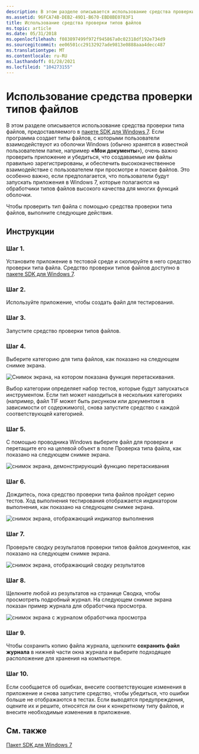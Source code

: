 ```yaml
---
description: В этом разделе описывается использование средства проверки типа файлов, предоставляемого в пакете SDK для Windows 7.
ms.assetid: 96FCA74B-DEB2-49D1-B670-EBD8BE0783F1
title: Использование средства проверки типов файлов
ms.topic: article
ms.date: 05/31/2018
ms.openlocfilehash: f083897499f972f945867a0c02318df192e734d9
ms.sourcegitcommit: ee06501cc29132927ade9813e0888aaa4decc487
ms.translationtype: MT
ms.contentlocale: ru-RU
ms.lasthandoff: 01/28/2021
ms.locfileid: "104273155"
---
```

# <a name="how-to-use-the-file-type-verifier"></a>Использование средства проверки типов файлов

В этом разделе описывается использование средства проверки типа файлов, предоставляемого в [пакете SDK для Windows 7](https://msdn.microsoft.com/windowsvista/bb980924.aspx). Если программа создает типы файлов, с которыми пользователи взаимодействуют из оболочки Windows (обычно хранятся в известной пользователем папке, например **«Мои документы**»), очень важно проверить приложение и убедиться, что создаваемые им файлы правильно зарегистрированы, и обеспечить высококачественное взаимодействие с пользователем при просмотре и поиске файлов. Это особенно важно, если предполагается, что пользователи будут запускать приложения в Windows 7, которые полагаются на обработчики типов файлов высокого качества для многих функций оболочки.

Чтобы проверить тип файла с помощью средства проверки типа файлов, выполните следующие действия.

## <a name="instructions"></a>Инструкции

### <a name="step-1"></a>Шаг 1.

Установите приложение в тестовой среде и скопируйте в него средство проверки типа файла. Средство проверки типов файлов доступно в [пакете SDK для Windows 7](https://msdn.microsoft.com/windowsvista/bb980924.aspx).

### <a name="step-2"></a>Шаг 2.

Используйте приложение, чтобы создать файл для тестирования.

### <a name="step-3"></a>Шаг 3.

Запустите средство проверки типов файлов.

### <a name="step-4"></a>Шаг 4.

Выберите категорию для типа файлов, как показано на следующем снимке экрана.

![Снимок экрана, на котором показана функция перетаскивания.](images/file-assoc/filetypeverifier1.png)

Выбор категории определяет набор тестов, которые будут запускаться инструментом. Если тип может находиться в нескольких категориях (например, файл TIF может быть рисунком или документом в зависимости от содержимого), снова запустите средство с каждой соответствующей категорией.

### <a name="step-5"></a>Шаг 5.

С помощью проводника Windows выберите файл для проверки и перетащите его на целевой объект в поле Проверка типа файла, как показано на следующем снимке экрана.

![снимок экрана, демонстрирующий функцию перетаскивания](images/file-assoc/filetypeverifier2.png)

### <a name="step-6"></a>Шаг 6.

Дождитесь, пока средство проверки типа файлов пройдет серию тестов. Ход выполнения тестирования отображается индикатором выполнения, как показано на следующем снимке экрана.

![снимок экрана, отображающий индикатор выполнения](images/file-assoc/filetypeverifier3.png)

### <a name="step-7"></a>Шаг 7.

Проверьте сводку результатов проверки типов файлов документов, как показано на следующем снимке экрана.

![снимок экрана, отображающий сводку результатов](images/file-assoc/filetypeverifier4.png)

### <a name="step-8"></a>Шаг 8.

Щелкните любой из результатов на странице Сводка, чтобы просмотреть подробный журнал. На следующем снимке экрана показан пример журнала для обработчика просмотра.

![снимок экрана с журналом обработчика просмотра](images/file-assoc/filetypeverifier5.png)

### <a name="step-9"></a>Шаг 9.

Чтобы сохранить копию файла журнала, щелкните **сохранить файл журнала** в нижней части окна журнала и выберите подходящее расположение для хранения на компьютере.

### <a name="step-10"></a>Шаг 10.

Если сообщается об ошибках, внесите соответствующие изменения в приложение и снова запустите средство, чтобы убедиться, что ошибки больше не отображаются в тестах. Если выводятся предупреждения, оцените их и решите, относятся ли они к конкретному типу файлов, и внесите необходимые изменения в приложение.

## <a name="related-topics"></a>См. также

<dl> <dt>

[Пакет SDK для Windows 7](https://msdn.microsoft.com/windowsvista/bb980924.aspx)
</dt> </dl>

 

 



